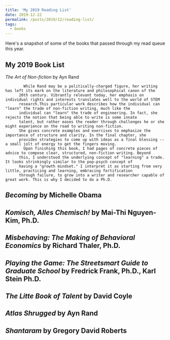 ```yaml
---
title: 'My 2019 Reading List'
date: 2019-12-22
permalink: /posts/2019/12/reading-list/
tags:
  - books
---
```


Here's a snapshot of some of the books that passed through my read queue this year.

My 2019 Book List
------
*The Art of Non-fiction* by Ayn Rand 

            While Rand may be a politically-charged figure, her writing has left its mark on the literature and philosophical canon of the 
          20th century. Vibrantly relevant today, her emphasis on individual rights and interests translates well to the world of STEM 
          research.This particular work describes how the individual can "learn" the trade of non-fiction writing, much like the 
          individual can "learn" the trade of engineering. In fact, she rejects the notion that being able to write is some innate 
          talent, but rather eases the reader through challenges he or she might experience on the road to writing non-fiction. 
          She gives concrete examples and exercises to emphasize the importance of structure and clarity. In the final chapter, she 
          provides strategies to come up with ideas as a final blessing -- a small jolt of energy to get the fingers moving. 
            Upon finishing this book, I had pages of concrete pieces of advice to compose clear, structured, non-fiction writing. Beyond 
          this, I understood the underlying concept of "learning" a trade. It looks strinkingly similar to the pop-psych concept of 
          having a "growth mindset." I interpret it as starting from very little, practicing and learning, embracing fortification 
          through failure, to grow into a writer and researcher capable of great work. This is why I decided to do a Ph.D.
        
        
        
*Becoming* by Michelle Obama  
-
*Komisch, Alles Chemisch!* by Mai-Thi Nguyen-Kim, Ph.D. 
-
*Misbehaving: The Making of Behavioral Economics* by Richard Thaler, Ph.D.
-
*Playing the Game: The Streetsmart Guide to Graduate School* by Fredrick Frank, Ph.D., Karl Stein Ph.D.
-
*The Litte Book of Talent* by David Coyle
-
*Atlas Shrugged* by Ayn Rand
-
*Shantaram* by Gregory David Roberts 
-
